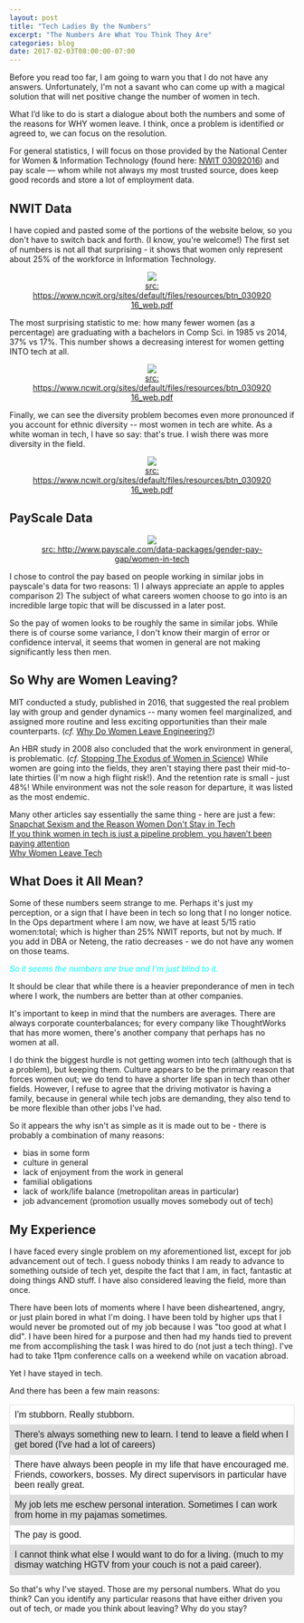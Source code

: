 ```yaml
---
layout: post
title: "Tech Ladies By the Numbers"
excerpt: "The Numbers Are What You Think They Are"
categories: blog
date: 2017-02-03T08:00:00-07:00
---
```


<style>
table {
    font-family: arial, sans-serif;
    border-collapse: collapse;
    width: 100%;
}

td, th {
    border: 1px solid #dddddd;
    text-align: left;
    padding: 8px;
}

tr:nth-child(even) {
    background-color: #dddddd;
}

tr:nth-child(odd) {
	background-color: white;
}
</style>

Before you read too far, I am going to warn you that I do not have any answers.  Unfortunately, I'm not a savant who can come up with a magical solution that will net positive change the number of women in tech.

What I’d like to do is start a dialogue about both the numbers and some of the reasons for WHY women leave.  I think, once a problem is identified or agreed to, we can focus on the resolution.  

For general statistics, I will focus on those provided by the National Center for Women & Information Technology (found here: <a href="https://www.ncwit.org/sites/default/files/resources/btn_03092016_web.pdf">NWIT 03092016</a>) and pay scale — whom while not always my most trusted source, does keep good records and store a lot of employment data.

<h2>NWIT Data</h2>
I have copied and pasted some of the portions of the website below, so you don't have to switch back and forth. (I know, you're welcome!)  The first set of numbers is not all that surprising - it shows that women only represent about 25% of the workforce in Information Technology.
<center><figure>
    <img src="/images/NWIT_3.png">
    <figcaption><a href="https://www.ncwit.org/sites/default/files/resources/btn_03092016_web.pdf">src: https://www.ncwit.org/sites/default/files/resources/btn_03092016_web.pdf</a></figcaption>
</figure></center>
The most surprising statistic to me: how many fewer women (as a percentage) are graduating with a bachelors in Comp Sci. in 1985 vs 2014, 37% vs 17%.  This number shows a decreasing interest for women getting INTO tech at all.
<center><figure>
    <img src="/images/NWIT_1.png">
    <figcaption><a href="https://www.ncwit.org/sites/default/files/resources/btn_03092016_web.pdf">src: https://www.ncwit.org/sites/default/files/resources/btn_03092016_web.pdf</a></figcaption>
</figure></center>
Finally, we can see the diversity problem becomes even more pronounced if you account for ethnic diversity -- most women in tech are white.  As a white woman in tech, I have so say: that's true.  I wish there was more diversity in the field.
<center><figure>
    <img src="/images/NWIT_2.png">
    <figcaption><a href="https://www.ncwit.org/sites/default/files/resources/btn_03092016_web.pdf">src: https://www.ncwit.org/sites/default/files/resources/btn_03092016_web.pdf</a></figcaption>
</figure></center>

<h2>PayScale Data</h2>
<center><figure>
    <img src="/images/payscaleinfo.png">
    <figcaption><a href="http://www.payscale.com/data-packages/gender-pay-gap/women-in-tech">src: http://www.payscale.com/data-packages/gender-pay-gap/women-in-tech</a></figcaption>
</figure></center>
I chose to control the pay based on people working in similar jobs in payscale's data for two reasons:
1) I always appreciate an apple to apples comparison
2) The subject of what careers women choose to go into is an incredible large topic that will be discussed in a later post.

So the pay of women looks to be roughly the same in similar jobs.  While there is of course some variance, I don't know their margin of error or confidence interval, it seems that women in general are not making significantly less then men.

<h2>So Why are Women Leaving?</h2>
MIT conducted a study, published in 2016, that suggested the real problem lay with group and gender dynamics -- many women feel marginalized, and assigned more routine and less exciting opportunities than their male counterparts. (<i>cf. </i> <a href="http://news.mit.edu/2016/why-do-women-leave-engineering-0615">Why Do Women Leave Engineering?</a>)

An HBR study in 2008 also concluded that the work environment in general, is problematic. (<i>cf. </i> <a href="https://hbr.org/2008/06/stopping-the-exodus-of-women-in-science">Stopping The Exodus of Women in Science</a>)  While women are going into the fields, they aren't staying there past their mid-to-late thirties (I'm now a high flight risk!).  And the retention rate is small - just 48%!  While environment was not the sole reason for departure, it was listed as the most endemic.

Many other articles say essentially the same thing - here are just a few:<br>
<a href="https://www.washingtonpost.com/news/on-leadership/wp/2014/05/30/snapchat-sexism-and-the-reason-women-dont-stay-in-tech/?utm_term=.39781426036d">Snapchat Sexism and the Reason Women Don't Stay in Tech</a><br>
<a href="https://medium.com/tech-diversity-files/if-you-think-women-in-tech-is-just-a-pipeline-problem-you-haven-t-been-paying-attention-cb7a2073b996#.rfhojnmlc">If you think women in tech is just a pipeline problem, you haven’t been paying attention</a><br>
<a href="http://fortune.com/2014/10/02/women-leave-tech-culture/">Why Women Leave Tech</a>

<h2>What Does it All Mean?</h2>

Some of these numbers seem strange to me.  Perhaps it's just my perception, or a sign that I have been in tech so long that I no longer notice.  In the Ops department where I am now, we have at least 5/15 ratio women:total; which is higher than 25% NWIT reports, but not by much.  If you add in DBA or Neteng, the ratio decreases - we do not have any women on those teams.

<font color="cyan"><i>So it seems the numbers are true and I'm just blind to it.</i></font>

It should be clear that while there is a heavier preponderance of men in tech where I work, the numbers are better than at other companies.  

It's important to keep in mind that the numbers are averages.  There are always corporate counterbalances; for every company like ThoughtWorks that has more women, there's another company that perhaps has no women at all.

I do think the biggest hurdle is not getting women into tech (although that is a problem), but keeping them.  Culture appears to be the primary reason that forces women out; we do tend to have a shorter life span in tech than other fields.  However, I refuse to agree that the driving motivator is having a family, because in general while tech jobs are demanding, they also tend to be more flexible than other jobs I’ve had.

So it appears the why isn't as simple as it is made out to be - there is probably a combination of many reasons:
* bias in some form 
* culture in general
* lack of enjoyment from the work in general
* familial obligations
* lack of work/life balance (metropolitan areas in particular)
* job advancement (promotion usually moves somebody out of tech)

<h2>My Experience</h2>

I have faced every single problem on my aforementioned list, except for job advancement out of tech.  I guess nobody thinks I am ready to advance to something outside of tech yet, despite the fact that I am, in fact, fantastic at doing things AND stuff.  I have also considered leaving the field, more than once.

There have been lots of moments where I have been disheartened, angry, or just plain bored in what I'm doing.  I have been told by higher ups that I would never be promoted out of my job because I was "too good at what I did".  I have been hired for a purpose and then had my hands tied to prevent me from accomplishing the task I was hired to do (not just a tech thing).  I've had to take 11pm conference calls on a weekend while on vacation abroad.

Yet I have stayed in tech.

And there has been a few main reasons:
<font color="black"><table>
<tr><td>I'm stubborn.  Really stubborn.</td></tr>
<tr><td>There's always something new to learn.  I tend to leave a field when I get bored (I've had a lot of careers)</td></tr>
<tr><td>There have always been people in my life that have encouraged me.  Friends, coworkers, bosses.  My direct supervisors in particular have been really great.</td></tr>
<tr><td>My job lets me eschew personal interation.  Sometimes I can work from home in my pajamas sometimes.</td></tr>
<tr><td>The pay is good.</td></tr>
<tr><td>I cannot think what else I would want to do for a living.  (much to my dismay watching HGTV from your couch is not a paid career).</td></tr>
</table></font>

So that's why I've stayed.  Those are my personal numbers.  What do you think?  Can you identify any particular reasons that have either driven you out of tech, or made you think about leaving?  Why do you stay?
